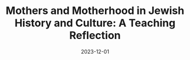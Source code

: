 ---
title: "Mothers and Motherhood in Jewish History and Culture: A Teaching Reflection"
collection: publications
category: other
permalink: /publication/2023-12-01-motherhood
excerpt: 'In this edited conversation, Jessica Kirzane and I reflect on the course we taught in Spring 2022 on mothers and motherhood in Jewish history and culture.'
date: 2023-12-01
venue: 'AJS Perspectives'
paperurl: 'https://www.associationforjewishstudies.org/docs/default-source/ajs-perspectives/ajs_perspectives-mother-issue-website.pdf?Status=Master&sfvrsn=f80c815c_11'
citation: 'Kirzane, Jessica, and Elena Hoffenberg. “Mothers and Motherhood in Jewish History and Culture: A Teaching Reflection.” <i>AJS Perspectives</i>, Winter 2023, 90–92.'
---